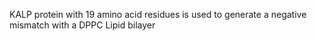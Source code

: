 KALP protein with 19 amino acid residues is used to generate a negative mismatch with a DPPC Lipid bilayer
